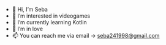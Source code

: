 - 👋 Hi, I’m Seba
- 👀 I’m interested in videogames
- 🌱 I’m currently learning Kotlin
- 💞️ I’m in love
- 📫 You can reach me via email -> seba241998@gmail.com

<!---
UnTalSeba/UnTalSeba is a ✨ special ✨ repository because its `README.md` (this file) appears on your GitHub profile.
You can click the Preview link to take a look at your changes.
--->
